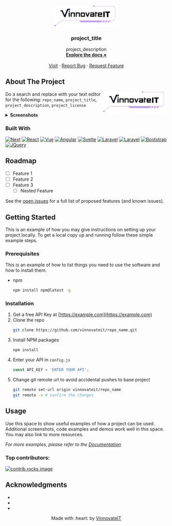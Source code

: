 <a id="readme-top"></a>


<!-- Club Logo -->
<br />
<div align="center">
  <a href="https://github.com/vinnovateit/repo_name">
    <picture>
      <source media="(prefers-color-scheme: dark)" srcset="https://raw.githubusercontent.com/vinnovateit/.github/main/assets/whiteLogoViit.svg">
      <img alt="VinnovateIT Logo" src="https://raw.githubusercontent.com/vinnovateit/.github/main/assets/blackLogoViit.svg" width="200">
    </picture>
  </a>

<h3 align="center">project_title</h3>

  <p align="center">
    project_description
    <br />
    <a href="https://github.com/vinnovateit/repo_name"><strong>Explore the docs »</strong></a>
    <br />
    <br />
    <a href="https://github.com/vinnovateit/repo_name">Visit</a>
    &middot;
    <a href="https://github.com/vinnovateit/repo_name/issues/new?labels=bug&template=bug-report---.md">Report Bug</a>
    &middot;
    <a href="https://github.com/vinnovateit/repo_name/issues/new?labels=enhancement&template=feature-request---.md">Request Feature</a>
  </p>
</div>



<!-- TABLE OF CONTENTS -->
<!-- Use if things get too long -->
<!-- <details>
  <summary>Table of Contents</summary>
  <ol>
    <li>
      <a href="#about-the-project">About The Project</a>
      <ul>
        <li><a href="#built-with">Built With</a></li>
      </ul>
    </li>
    <li><a href="#roadmap">Roadmap</a></li>
    <li>
      <a href="#getting-started">Getting Started</a>
      <ul>
        <li><a href="#prerequisites">Prerequisites</a></li>
        <li><a href="#installation">Installation</a></li>
      </ul>
    </li>
    <li><a href="#usage">Usage</a></li>
    <li><a href="#acknowledgments">Acknowledgments</a></li>
  </ol>
</details> -->



<!-- ABOUT THE PROJECT -->
## About The Project

<!-- Put the PROJECT LOGO here -->
<picture>
  <source media="(prefers-color-scheme: dark)" srcset="https://raw.githubusercontent.com/vinnovateit/.github/main/assets/whiteLogoViit.svg">
  <img alt="Project Logo" src="https://raw.githubusercontent.com/vinnovateit/.github/main/assets/blackLogoViit.svg" width="200" align="right">
</picture>

Do a search and replace with your text editor for the following: `repo_name`, `project_title`, `project_description`, `project_license`

<!-- Put appropriate SCREENSHOTS here
Use width modifier to control size
Use wisely: don't overfill & don't use too heavy imgs
-->
<details>
  <summary><b>Screenshots</b></summary>
  
  | Landing page | Login |
  | :--------------: | :--------: |
  | <img width="60%" alt="Home screen" src="https://raw.githubusercontent.com/vinnovateit/.github/main/assets/whiteLogoViit.svg"> | <img width="60%" alt="Login page" src="https://raw.githubusercontent.com/vinnovateit/.github/main/assets/whiteLogoViit.svg"> |
  | **Dashboard | **Something** |
  | <img width="60%" alt="Donation page" src="https://raw.githubusercontent.com/vinnovateit/.github/main/assets/whiteLogoViit.svg"> | <img width="60%" alt="pwa flow" src="https://raw.githubusercontent.com/vinnovateit/.github/main/assets/whiteLogoViit.svg"> |

</details>

### Built With

[![Next][Next.js]][Next-url]
[![React][React.js]][React-url]
[![Vue][Vue.js]][Vue-url]
[![Angular][Angular.io]][Angular-url]
[![Svelte][Svelte.dev]][Svelte-url]
[![Laravel][Laravel.com]][Laravel-url]
[![Laravel][Laravel.com]][Laravel-url]
[![Bootstrap][Bootstrap.com]][Bootstrap-url]
[![JQuery][JQuery.com]][JQuery-url]


<!-- ROADMAP -->
## Roadmap

- [ ] Feature 1
- [ ] Feature 2
- [ ] Feature 3
    - [ ] Nested Feature

See the [open issues](https://github.com/vinnovateit/repo_name/issues) for a full list of proposed features (and known issues).




<!-- GETTING STARTED -->
## Getting Started

This is an example of how you may give instructions on setting up your project locally.
To get a local copy up and running follow these simple example steps.

### Prerequisites

This is an example of how to list things you need to use the software and how to install them.
* npm
  ```sh
  npm install npm@latest -g
  ```

### Installation

1. Get a free API Key at [https://example.com](https://example.com)
2. Clone the repo
   ```sh
   git clone https://github.com/vinnovateit/repo_name.git
   ```
3. Install NPM packages
   ```sh
   npm install
   ```
4. Enter your API in `config.js`
   ```js
   const API_KEY = 'ENTER YOUR API';
   ```
5. Change git remote url to avoid accidental pushes to base project
   ```sh
   git remote set-url origin vinnovateit/repo_name
   git remote -v # confirm the changes
   ```





<!-- USAGE - REMOVE IF NOT NEEDED -->
## Usage

Use this space to show useful examples of how a project can be used. Additional screenshots, code examples and demos work well in this space. You may also link to more resources.

_For more examples, please refer to the [Documentation](https://github.com/vinnovateit/)_



### Top contributors:

<a href="https://github.com/vinnovateit/repo_name/graphs/contributors">
  <img src="https://contrib.rocks/image?repo=vinnovateit/repo_name" alt="contrib.rocks image" />
</a>





<!-- ACKNOWLEDGMENTS -->
## Acknowledgments

* []()
* []()
* []()


<p align="center">
	Made with :heart: by <a href="https://vinnovateit.com">VinnovateIT</a>
</p>


<!-- MARKDOWN LINKS & IMAGES -->
<!-- https://www.markdownguide.org/basic-syntax/#reference-style-links -->
[Next.js]: https://img.shields.io/badge/next.js-000000?&logo=nextdotjs&logoColor=white
[Next-url]: https://nextjs.org/
[React.js]: https://img.shields.io/badge/React-20232A?&logo=react&logoColor=61DAFB
[React-url]: https://reactjs.org/
[Vue.js]: https://img.shields.io/badge/Vue.js-35495E?&logo=vuedotjs&logoColor=4FC08D
[Vue-url]: https://vuejs.org/
[Angular.io]: https://img.shields.io/badge/Angular-DD0031?&logo=angular&logoColor=white
[Angular-url]: https://angular.io/
[Svelte.dev]: https://img.shields.io/badge/Svelte-4A4A55?&logo=svelte&logoColor=FF3E00
[Svelte-url]: https://svelte.dev/
[Laravel.com]: https://img.shields.io/badge/Laravel-FF2D20?&logo=laravel&logoColor=white
[Laravel-url]: https://laravel.com
[Bootstrap.com]: https://img.shields.io/badge/Bootstrap-563D7C?&logo=bootstrap&logoColor=white
[Bootstrap-url]: https://getbootstrap.com
[JQuery.com]: https://img.shields.io/badge/jQuery-0769AD?&logo=jquery&logoColor=white
[JQuery-url]: https://jquery.com 
